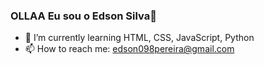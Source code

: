 ### OLLAA Eu sou o Edson Silva👋


- 🌱 I’m currently learning HTML, CSS, JavaScript, Python
- 📫 How to reach me: edson098pereira@gmail.com
